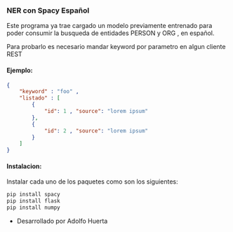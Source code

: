 ### NER con Spacy Español

Este programa ya trae cargado un modelo previamente entrenado para poder consumir la busqueda de entidades PERSON y ORG , en español.

Para probarlo es necesario mandar keyword por parametro en algun cliente REST 

#### Ejemplo:

```json
{
    "keyword" : "foo" , 
    "listado" : [
        {
            "id": 1 , "source": "lorem ipsum"
        },
        {
            "id": 2 , "source": "lorem ipsum"
        }
    ]
}
```

#### Instalacion:
Instalar cada uno de los paquetes como son los siguientes:


```python 
pip install spacy
pip install flask
pip install numpy
```


- Desarrollado por Adolfo Huerta 